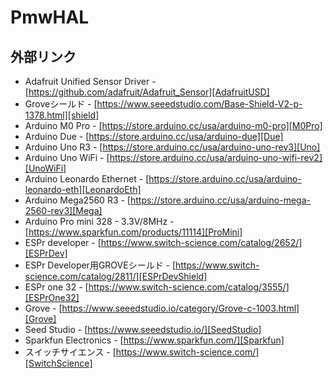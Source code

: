 # PmwHAL


## 外部リンク
- Adafruit Unified Sensor Driver - [https://github.com/adafruit/Adafruit_Sensor][AdafruitUSD]
- Groveシールド - [https://www.seeedstudio.com/Base-Shield-V2-p-1378.html][shield]
- Arduino M0 Pro - [https://store.arduino.cc/usa/arduino-m0-pro][M0Pro]
- Arduino Due - [https://store.arduino.cc/usa/arduino-due][Due]
- Arduino Uno R3 - [https://store.arduino.cc/usa/arduino-uno-rev3][Uno]
- Arduino Uno WiFi - [https://store.arduino.cc/usa/arduino-uno-wifi-rev2][UnoWiFi]
- Arduino Leonardo Ethernet - [https://store.arduino.cc/usa/arduino-leonardo-eth][LeonardoEth]
- Arduino Mega2560 R3 - [https://store.arduino.cc/usa/arduino-mega-2560-rev3][Mega]
- Arduino Pro mini 328 - 3.3V/8MHz - [https://www.sparkfun.com/products/11114][ProMini]
- ESPr developer - [https://www.switch-science.com/catalog/2652/][ESPrDev]
- ESPr Developer用GROVEシールド - [https://www.switch-science.com/catalog/2811/][ESPrDevShield]
- ESPr one 32 - [https://www.switch-science.com/catalog/3555/][ESPrOne32]
- Grove - [https://www.seeedstudio.io/category/Grove-c-1003.html][Grove]
- Seed Studio - [https://www.seeedstudio.io/][SeedStudio]
- Sparkfun Electronics - [https://www.sparkfun.com/][Sparkfun]
- スイッチサイエンス - [https://www.switch-science.com/][SwitchScience]

<!-- 以下は，外部リンクの定義 -->
[GroveBarometerSensorBMP180]:http://wiki.seeedstudio.com/Grove-Barometer_Sensor-BMP180/
[Grove]:https://www.seeedstudio.io/category/Grove-c-1003.html
[SeedStudio]:https://www.seeedstudio.io/
[AdafruitUSD]:https://github.com/adafruit/Adafruit_Sensor
[shield]:https://www.seeedstudio.com/Base-Shield-V2-p-1378.html
[M0Pro]:https://store.arduino.cc/usa/arduino-m0-pro
[Due]:https://store.arduino.cc/usa/arduino-due
[Uno]:https://store.arduino.cc/usa/arduino-uno-rev3
[UnoWiFi]:https://store.arduino.cc/usa/arduino-uno-wifi-rev2
[Mega]:https://store.arduino.cc/usa/arduino-mega-2560-rev3
[LeonardoEth]:https://store.arduino.cc/usa/arduino-leonardo-eth
[ProMini]:https://www.sparkfun.com/products/11114
[ESPrDev]:https://www.switch-science.com/catalog/2652/
[ESPrDevShield]:https://www.switch-science.com/catalog/2811/
[ESPrOne]:https://www.switch-science.com/catalog/2620/
[ESPrOne32]:https://www.switch-science.com/catalog/3555/
[Grove]:https://www.seeedstudio.io/category/Grove-c-1003.html
[SeedStudio]:https://www.seeedstudio.io/
[Arduino]:http://https://www.arduino.cc/
[Sparkfun]:https://www.sparkfun.com/
[SwitchScience]:https://www.switch-science.com/
[AusExGrove3AxisDigitalAccelerometer1_5g]:http://wiki.seeedstudio.com/Grove-3-Axis_Digital_Accelerometer-1.5g/
[AusExGrove3AxisDigitalAccelerometer16g]:http://wiki.seeedstudio.com/Grove-3-Axis_Digital_Accelerometer-16g/
[AusExGrove3AxisDigitalGyro]:http://wiki.seeedstudio.com/Grove-3-Axis_Digital_Gyro/
[AusExGroveI2cTouchSensor]:http://wiki.seeedstudio.com/Grove-I2C_Touch_Sensor/
[AusExGroveAnalog1AxisGyro]:http://wiki.seeedstudio.com/Grove-Single_Axis_Analog_Gyro/
[AusExGroveAnalogCurrentSensor]:http://wiki.seeedstudio.com/Grove-Electricity_Sensor/
[AusExGroveAnalogTemperatureSensor]:http://wiki.seeedstudio.com/Grove-Temperature_Sensor_V1.2/
[AusExGroveGsr]:http://wiki.seeedstudio.com/Grove-GSR_Sensor/
[AusExGroveRotaryAngleSensor]:http://wiki.seeedstudio.com/Grove-Rotary_Angle_Sensor/
[AusExGroveSimpleLight]:http://wiki.seeedstudio.com/Grove-Light_Sensor/
[AusExGroveSimpleMoisture]:http://wiki.seeedstudio.com/Grove-Moisture_Sensor/
[AusExGroveSimpleSound]:http://wiki.seeedstudio.com/Grove-Loudness_Sensor/
[AusExDigitalSwitch]:http://wiki.seeedstudio.com/Grove-Switch-P/
[AusExGroveDustSensor]:http://wiki.seeedstudio.com/Grove-Dust_Sensor/
[AusExGroveInfraredDistanceSensor]:http://wiki.seeedstudio.com/Grove-IR_Distance_Interrupter_v1.2/
[AusExGroveInfraredReflectiveSensor]:http://wiki.seeedstudio.com/Grove-Infrared_Reflective_Sensor/
[AusExGroveTouchSensor]:http://wiki.seeedstudio.com/Grove-Touch_Sensor/
[AusExGroveUltrasonicRanger]:http://wiki.seeedstudio.com/Grove-Ultrasonic_Ranger/
[AusExGroveWaterSensor]:http://wiki.seeedstudio.com/Grove-Water_Sensor/
[AusExGrovePirSensor]:http://wiki.seeedstudio.com/Grove-PIR_Motion_Sensor/


<!--- コメント
[Adafruit Unified Sensor Driver][AdafruitUSD]
[Groveシールド][shield]
[Arduino M0 Pro][M0Pro]
[Arduino Due][Due]
[Arduino Uno R3][Uno]
[Arduino Mega2560 R3][Mega]
[Arduino Leonardo Ethernet][LeonardoEth]
[Arduino Pro mini 328 - 3.3V/8MHz][ProMini]
[ESpr one][ESPrOne]
[ESPr one 32][ESPrOne32]
[Grove][Grove]
[Seed Studio][SeedStudio]
[Arduino][Arduino]
[Sparkfun][Sparkfun]
[スイッチサイエンス][SwitchScience]
--->
